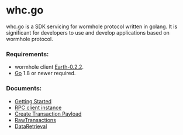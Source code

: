 # whc.go

whc.go is a SDK servicing for wormhole protocol written in golang. It is significant for developers to use and develop applications based on wormhole protocol.

### Requirements:

- wormhole client [Earth-0.2.2](https://github.com/copernet/wormhole/releases/tag/v0.2.2).
- [Go](http://golang.org/) 1.8 or newer required.

### Documents:

- [Getting Started](https://github.com/copernet/whc.go/blob/master/doc/getting-start.md)
- [RPC client instance](https://github.com/copernet/whc.go/blob/master/doc/create-rpc-instance.md)
- [Create Transaction Payload](https://github.com/copernet/whc.go/blob/master/doc/create-transaction-payload.md)
- [RawTransactions](https://github.com/copernet/whc.go/blob/master/doc/raw-transactions.md)
- [DataRetrieval](https://github.com/copernet/whc.go/blob/master/doc/data-retrieval.md)

